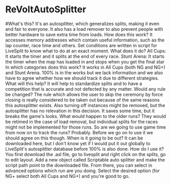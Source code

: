 # ReVoltAutoSplitter
#What's this?
It's an autosplitter, which generalizes splits, making it even and fair to everyone. It also has a load remover to also prevent people with better hardware to save extra time from loads.
How does this work?
It accesses memory addresses which contain useful information, such as the lap counter, race time and others. Set conditions are written in script for LiveSplit to know what to do at an exact moment.
What does it do?
All Cups:  It starts the timer and it splits at the end of every race. 
Stunt Arena: It starts the timer when the map has loaded in and stops when you get the final star
In which categories does this work?
It works in All Cups (both NG and NG+) and Stunt Arena. 100% is in the works but we lack information and we also have to agree whether how we should track it due to different strategies.
What will this help?
It will help to standardize splits and to have a competition that is accurate and not defected by any matter.
Would any rule be changed?
The rule which allows the user to skip the ceremony by force closing is really considered to be taken out because of the same reasons this autosplitter exists.
Also turning off instances might be removed, but the autosplitter has no relevation in this decision. It saves some time, but it breaks the game's looks.
What would happen to the older runs?
They would be retimed in the case of load removal, but individual splits for the races might not be implemented for those runs.
So are we going to use game time from now on to track the runs?
Probably. Before we go on to use it we should agree on this though.
When is it going to be out?
It can be downloaded here, but I don't know yet if I would put it out globally to LiveSplit's autosplitter database before 100% is also done.
How do I use it?
You first download the .asl file, go to livesplit and right click on the splits, go to edit layout. Add a new object called Scriptable auto splitter and make the script path point to the downloaded file. From there, you can select in advanced options which run are you doing. Select the desired option (for NG+ select both All Cups and NG+) and you're good to go.

